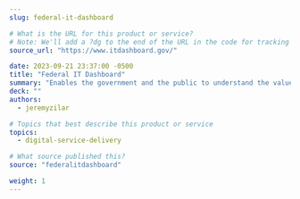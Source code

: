 ```yaml
---
slug: federal-it-dashboard

# What is the URL for this product or service?
# Note: We'll add a ?dg to the end of the URL in the code for tracking purposes
source_url: "https://www.itdashboard.gov/"

date: 2023-09-21 23:37:00 -0500
title: "Federal IT Dashboard"
summary: "Enables the government and the public to understand the value of their federal IT portfolios, manage the health of their IT investments, and make better IT planning decisions."
deck: ""
authors:
  - jeremyzilar

# Topics that best describe this product or service
topics:
  - digital-service-delivery

# What source published this?
source: "federalitdashboard"

weight: 1
---
```

